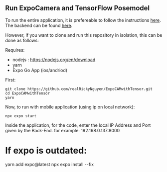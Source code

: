 ## Run ExpoCamera and TensorFlow Posemodel
To run the entire application, it is prefereable to follow the instructions [here](https://github.com/SIXRIP7ER/connectedHealthApp).
The backend can be found [here](https://github.com/nick-maiden/connectedhealth).

However, if you want to clone and run this repository in isolation, this can be done as follows:

Requires:
- nodejs : https://nodejs.org/en/download
- yarn
- Expo Go App (ios/andriod)  

First:
```
git clone https://github.com/realRickyNguyen/ExpoCAMwithTensor.git
cd ExpoCAMwithTensor
yarn
```

Now, to run with mobile application (using ip on local network):
```
npx expo start
```

Inside the application, for the code, enter the local IP Address and Port given by the Back-End.
for example: 192.168.0.137:8000

# If expo is outdated:
yarn add expo@latest
npx expo install --fix